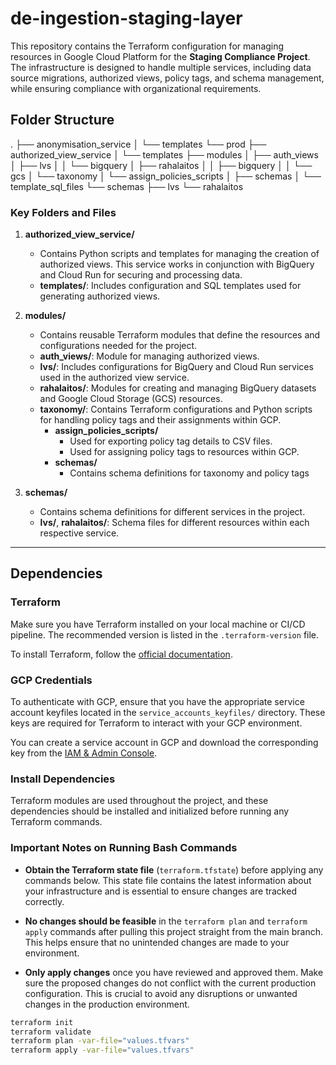 # de-ingestion-staging-layer

This repository contains the Terraform configuration for managing resources in Google Cloud Platform for the **Staging Compliance Project**. The infrastructure is designed to handle multiple services, including data source migrations, authorized views, policy tags, and schema management, while ensuring compliance with organizational requirements.

## Folder Structure
.
├── anonymisation_service
│   └── templates
└── prod
    ├── authorized_view_service
    │   └── templates
    ├── modules
    │   ├── auth_views
    │   ├── lvs
    │   │   └── bigquery
    │   ├── rahalaitos
    │   │   ├── bigquery
    │   │   └── gcs
    │   └── taxonomy
    │       └── assign_policies_scripts
    │           ├── schemas
    │           └── template_sql_files
    └── schemas
        ├── lvs
        └── rahalaitos


### Key Folders and Files

1. **authorized_view_service/**
   - Contains Python scripts and templates for managing the creation of authorized views. This service works in conjunction with BigQuery and Cloud Run for securing and processing data.
   - **templates/**: Includes configuration and SQL templates used for generating authorized views.

2. **modules/**
   - Contains reusable Terraform modules that define the resources and configurations needed for the project.
   - **auth_views/**: Module for managing authorized views.
   - **lvs/**: Includes configurations for BigQuery and Cloud Run services used in the authorized view service.
   - **rahalaitos/**: Modules for creating and managing BigQuery datasets and Google Cloud Storage (GCS) resources.
   - **taxonomy/**: Contains Terraform configurations and Python scripts for handling policy tags and their assignments within GCP.
      - **assign_policies_scripts/**
         - Used for exporting policy tag details to CSV files.
         - Used for assigning policy tags to resources within GCP.
      - **schemas/**
         - Contains schema definitions for taxonomy and policy tags

4. **schemas/**
   - Contains schema definitions for different services in the project.
   - **lvs/**, **rahalaitos/**: Schema files for different resources within each respective service.
---

## Dependencies

### Terraform
Make sure you have Terraform installed on your local machine or CI/CD pipeline. The recommended version is listed in the `.terraform-version` file.

To install Terraform, follow the [official documentation](https://www.terraform.io/downloads.html).

### GCP Credentials
To authenticate with GCP, ensure that you have the appropriate service account keyfiles located in the `service_accounts_keyfiles/` directory. These keys are required for Terraform to interact with your GCP environment.

You can create a service account in GCP and download the corresponding key from the [IAM & Admin Console](https://console.cloud.google.com/iam-admin/serviceaccounts).

### Install Dependencies
Terraform modules are used throughout the project, and these dependencies should be installed and initialized before running any Terraform commands.

### Important Notes on Running Bash Commands

- **Obtain the Terraform state file** (`terraform.tfstate`) before applying any commands below. This state file contains the latest information about your infrastructure and is essential to ensure changes are tracked correctly.
  
- **No changes should be feasible** in the `terraform plan` and `terraform apply` commands after pulling this project straight from the main branch. This helps ensure that no unintended changes are made to your environment.

- **Only apply changes** once you have reviewed and approved them. Make sure the proposed changes do not conflict with the current production configuration. This is crucial to avoid any disruptions or unwanted changes in the production environment.


```bash
terraform init
terraform validate
terraform plan -var-file="values.tfvars" 
terraform apply -var-file="values.tfvars"